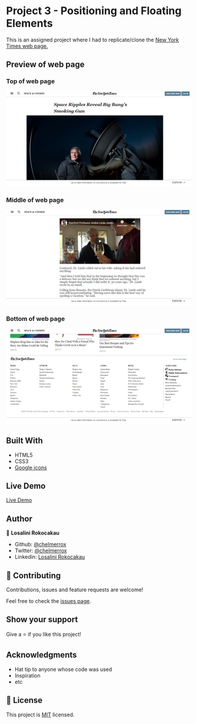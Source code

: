 # Project 3 - Positioning and Floating Elements

This is an assigned project where I had to replicate/clone the <a href="https://www.nytimes.com/2014/03/18/science/space/detection-of-waves-in-space-buttresses-landmark-theory-of-big-bang.html?_r=0">New York Times web page.</a>

## Preview of web page

### Top of web page

![screenshot](images/top_preview.PNG)


### Middle of web page

![screenshot](/images/middle_preview.PNG)


### Bottom of web page

![screenshot](images/bottom_preview.PNG)

## Built With

- HTML5
- CSS3
- <a href="https://materializecss.com/icons.html">Google icons</a>

## Live Demo

<a href="https://raw.githack.com/chelmerrox/Project-3-Positioning-and-Floating-Elements/project-draft/index.html">Live Demo</a>

## Author

👤 **Losalini Rokocakau**
​
- Github: [@chelmerrox](https://github.com/chelmerrox)
- Twitter: [@chelmerrox](https://twitter.com/chelmerrox)
- Linkedin: [Losalini Rokocakau](https://www.linkedin.com/in/losalini-rokocakau)

## 🤝 Contributing

Contributions, issues and feature requests are welcome!

Feel free to check the [issues page](https://github.com/chelmerrox/Project-3-Positioning-and-Floating-Elements/issues).

## Show your support

Give a ⭐️ if you like this project!

## Acknowledgments

- Hat tip to anyone whose code was used
- Inspiration
- etc

## 📝 License

This project is [MIT](lic.url) licensed.
